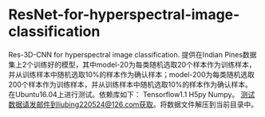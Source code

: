 # ResNet-for-hyperspectral-image-classification
Res-3D-CNN for hyperspectral image classification. 提供在Indian Pines数据集上2个训练好的模型，其中model-20为每类随机选取20个样本作为训练样本，并从训练样本中随机选取10%的样本作为确认样本；model-200为每类随机选取200个样本作为训练样本，并从训练样本中随机选取10%的样本作为确认样本。  在Ubuntu16.04上进行测试。依赖库如下： Tensorflow1.1 H5py Numpy。
测试数据请发邮件到liubing220524@126.com获取。将数据文件解压到当前目录中。
